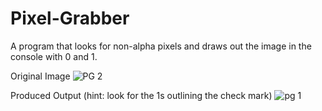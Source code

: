# Pixel-Grabber
A program that looks for non-alpha pixels and draws out the image in the console with 0 and 1.

Original Image
![PG 2](https://user-images.githubusercontent.com/47724472/152276300-50e8c2ca-e2d6-42a5-8419-0719c9719da3.JPG)

Produced Output (hint: look for the 1s outlining the check mark)
![pg 1](https://user-images.githubusercontent.com/47724472/152276302-624e48c8-f4ae-4dd7-b975-1fb3c457f88b.JPG)
